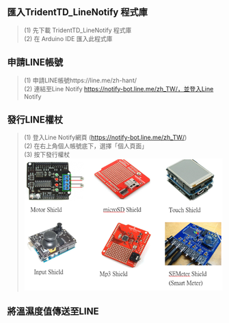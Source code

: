 ## 匯入TridentTD_LineNotify 程式庫
> (1) 先下載 TridentTD_LineNotify 程式庫 <br />
> (2) 在 Arduino IDE 匯入此程式庫 <br />


## 申請LINE帳號
> (1) 申請LINE帳號https://line.me/zh-hant/ <br />
> (2) 連結至Line Notify https://notify-bot.line.me/zh_TW/，並登入Line Notify <br />

## 發行LINE權杖
> (1) 登入Line Notify網頁 (https://notify-bot.line.me/zh_TW/) <br />
> (2) 在右上角個人帳號底下，選擇「個人頁面」 <br />
> (3) 按下發行權杖 <br />
> ![](https://github.com/derricktsai0904/Arduino/blob/master/00.Arduino%E5%9F%BA%E6%9C%AC%E4%BB%8B%E7%B4%B9/ArduinoShield.PNG?raw=true)


## 將溫濕度值傳送至LINE
